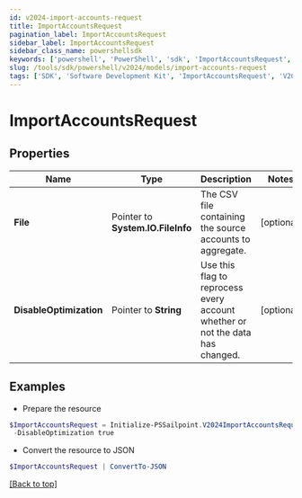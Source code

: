 ```yaml
---
id: v2024-import-accounts-request
title: ImportAccountsRequest
pagination_label: ImportAccountsRequest
sidebar_label: ImportAccountsRequest
sidebar_class_name: powershellsdk
keywords: ['powershell', 'PowerShell', 'sdk', 'ImportAccountsRequest', 'V2024ImportAccountsRequest'] 
slug: /tools/sdk/powershell/v2024/models/import-accounts-request
tags: ['SDK', 'Software Development Kit', 'ImportAccountsRequest', 'V2024ImportAccountsRequest']
---
```



# ImportAccountsRequest

## Properties

Name | Type | Description | Notes
------------ | ------------- | ------------- | -------------
**File** |  Pointer to **System.IO.FileInfo** | The CSV file containing the source accounts to aggregate. | [optional] 
**DisableOptimization** |  Pointer to **String** | Use this flag to reprocess every account whether or not the data has changed. | [optional] 

## Examples

- Prepare the resource
```powershell
$ImportAccountsRequest = Initialize-PSSailpoint.V2024ImportAccountsRequest  -File null `
 -DisableOptimization true
```

- Convert the resource to JSON
```powershell
$ImportAccountsRequest | ConvertTo-JSON
```


[[Back to top]](#) 

